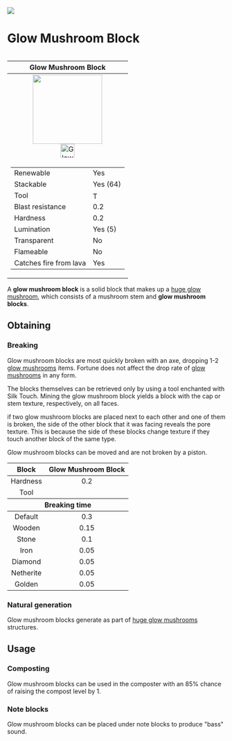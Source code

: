 <img align="center" src="https://media.discordapp.net/attachments/995778727399149629/1007367915655409765/title2.png?width=1440&height=433">

# Glow Mushroom Block
<table width="300px" align="right">
	<thead>
		<tr>
		<th>Glow Mushroom Block</th>
		</tr>
	</thead>
	<tbody>
		<tr>
			<td>
				<div align="center">
					<img width="160px" src="https://user-images.githubusercontent.com/67184131/185754865-5d49a88a-162d-451c-9a7f-6bfabd1f67c2.png">
				</div>
				<div align="center">
					<img title="Glow Mushroom Block" width="32px" src="https://user-images.githubusercontent.com/67184131/185754959-688a2617-d11f-49a5-8095-be3bf44b5bfa.png">
				</div>
			</td>
		</tr>
		<tr>
			<td>
				<table>
					<tbody>
						<tr>
							<td>Renewable</td>
							<td>Yes</td>
						</tr>
						<tr>
							<td>Stackable</td>
							<td>Yes (64)</td>
						</tr>
						<tr>
							<td>Tool</td>
							<td><img title="This block can be broken with any tool, but an axe is the quickest" width="16px" src="https://user-images.githubusercontent.com/67184131/185755382-8dc73e57-c290-4ab3-9d77-99039ae9b637.png"></td>
						</tr>
						<tr>
							<td>Blast resistance</td>
							<td>0.2</td>
						</tr>
						<tr>
							<td>Hardness</td>
							<td>0.2</td>
						</tr>
						<tr>
							<td>Lumination</td>
							<td>Yes (5)</td>
						</tr>
						<tr>
							<td>Transparent</td>
							<td>No</td>
						</tr>
						<tr>
							<td>Flameable</td>
							<td>No</td>
						</tr>
						<tr>
							<td>Catches fire from lava</td>
							<td>Yes</td>
						</tr>
					</tbody>
				</table>
			</td>
		</tr>
	</tbody>
</table>

A **glow mushroom block** is a solid block that makes up a [huge glow mushroom](./Huge-Glow-Mushroom),
which consists of a mushroom stem and **glow mushroom blocks**.

## Obtaining

### Breaking
Glow mushroom blocks are most quickly broken with an axe, dropping 1-2 [glow mushrooms](./Glow-Mushroom) items.
Fortune does not affect the drop rate of [glow mushrooms](./Glow-Mushroom) in any form.

The blocks themselves can be retrieved only by using a tool enchanted with Silk Touch.
Mining the glow mushroom block yields a block with the cap or stem texture, respectively, on all faces.

if two glow mushroom blocks are placed next to each other and one of them is broken, the side of the other block that it was facing reveals the pore texture.
This is because the side of these blocks change texture if they touch another block of the same type.

Glow mushroom blocks can be moved and are not broken by a piston.

<table>
	<thead>
		<th>Block</th>
		<th>Glow Mushroom Block</th>
	</thead>
	<tbody align="center">
		<tr>
			<td>Hardness</td>
			<td>0.2</td>
		</tr>
		<tr>
			<td>Tool</td>
			<td><img width="16px" src="https://user-images.githubusercontent.com/67184131/185755779-37e281ff-1427-4a4d-8a7c-e4267d3bd1f5.png"></td>
		</tr>
	</tbody>
	<thead>
		<th colspan="2">Breaking time</th>
	</thead>
	<tbody align="center">
		<tr>
			<td>Default</td>
			<td>0.3</td>
		</tr>
		<tr>
			<td>Wooden</td>
			<td>0.15</td>
		</tr>
		<tr>
			<td>Stone</td>
			<td>0.1</td>
		</tr>
		<tr>
			<td>Iron</td>
			<td>0.05</td>
		</tr>
		<tr>
			<td>Diamond</td>
			<td>0.05</td>
		</tr>
		<tr>
			<td>Netherite</td>
			<td>0.05</td>
		</tr>
		<tr>
			<td>Golden</td>
			<td>0.05</td>
		</tr>
	</tbody>
</table>

### Natural generation
Glow mushroom blocks generate as part of [huge glow mushrooms](./Huge-Glow-Mushroom) structures.

## Usage

### Composting
Glow mushroom blocks can be used in the composter with an 85% chance of raising the compost level by 1.

### Note blocks
Glow mushroom blocks can be placed under note blocks to produce "bass" sound.